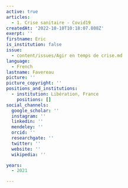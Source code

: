 ```yaml
---
active: true
articles:
  - 1. Crise sanitaire - Covid19
createdAt: '2022-10-10T10:18:07.808Z'
exerpt: ''
firstname: Eric
is_institution: false
issue:
  - content/issues/Agir en temps de crise.md
language:
  - French
lastname: Favereau
picture: ''
picture_copyright: ''
positions_and_institutions:
  - institution: Libération, France
    positions: []
social_channels:
  google_scholar: ''
  instagram: ''
  linkedin: ''
  mendeley: ''
  orcid: ''
  researchgate: ''
  twitter: ''
  website: ''
  wikipedia: ''

years:
  - 2021

---
```

